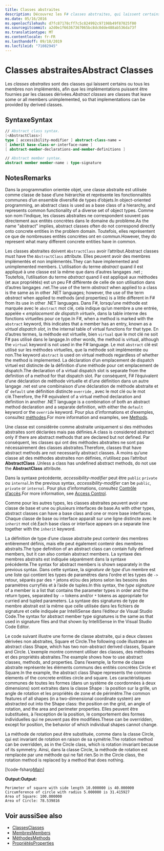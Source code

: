 ```yaml
---
title: Classes abstraites
description: Découvrez les F# classes abstraites, qui laissent certains ou tous les membres non implémentés et représentent les fonctionnalités communes d’un ensemble diversifié de types d’objets.
ms.date: 05/16/2016
ms.openlocfilehash: d7fc87178cff7c5c824992c97198b49f87025f00
ms.sourcegitcommit: a2d0e1f66367367065bc8dc0dde488ab536da73f
ms.translationtype: MT
ms.contentlocale: fr-FR
ms.lasthandoff: 09/18/2019
ms.locfileid: "71082945"
---
```

# <a name="abstract-classes"></a><span data-ttu-id="a8ba0-103">Classes abstraites</span><span class="sxs-lookup"><span data-stu-id="a8ba0-103">Abstract Classes</span></span>

<span data-ttu-id="a8ba0-104">Les *classes abstraites* sont des classes qui laissent certains ou tous les membres non implémentés, afin que les implémentations puissent être fournies par les classes dérivées.</span><span class="sxs-lookup"><span data-stu-id="a8ba0-104">*Abstract classes* are classes that leave some or all members unimplemented, so that implementations can be provided by derived classes.</span></span>

## <a name="syntax"></a><span data-ttu-id="a8ba0-105">Syntaxe</span><span class="sxs-lookup"><span data-stu-id="a8ba0-105">Syntax</span></span>

```fsharp
// Abstract class syntax.
[<AbstractClass>]
type [ accessibility-modifier ] abstract-class-name =
[ inherit base-class-or-interface-name ]
[ abstract-member-declarations-and-member-definitions ]

// Abstract member syntax.
abstract member member-name : type-signature
```

## <a name="remarks"></a><span data-ttu-id="a8ba0-106">Notes</span><span class="sxs-lookup"><span data-stu-id="a8ba0-106">Remarks</span></span>

<span data-ttu-id="a8ba0-107">Dans la programmation orientée objet, une classe abstraite est utilisée comme classe de base d’une hiérarchie et représente les fonctionnalités communes d’un ensemble diversifié de types d’objets.</span><span class="sxs-lookup"><span data-stu-id="a8ba0-107">In object-oriented programming, an abstract class is used as a base class of a hierarchy, and represents common functionality of a diverse set of object types.</span></span> <span data-ttu-id="a8ba0-108">Comme son nom l’indique, les classes abstraites ne correspondent souvent pas directement aux entités concrètes dans le domaine du problème.</span><span class="sxs-lookup"><span data-stu-id="a8ba0-108">As the name "abstract" implies, abstract classes often do not correspond directly onto concrete entities in the problem domain.</span></span> <span data-ttu-id="a8ba0-109">Toutefois, elles représentent ce que de nombreuses entités concrètes ont en commun.</span><span class="sxs-lookup"><span data-stu-id="a8ba0-109">However, they do represent what many different concrete entities have in common.</span></span>

<span data-ttu-id="a8ba0-110">Les classes abstraites doivent `AbstractClass` avoir l’attribut.</span><span class="sxs-lookup"><span data-stu-id="a8ba0-110">Abstract classes must have the `AbstractClass` attribute.</span></span> <span data-ttu-id="a8ba0-111">Elles peuvent avoir des membres implémentés et non implémentés.</span><span class="sxs-lookup"><span data-stu-id="a8ba0-111">They can have implemented and unimplemented members.</span></span> <span data-ttu-id="a8ba0-112">L’utilisation du terme *abstract* quand il est appliqué à une classe est la même que dans d’autres langages .net ; Toutefois, l’utilisation du terme *abstract* quand il est appliqué aux méthodes (et aux propriétés) est un peu F# différente de celle de son utilisation dans d’autres langages .net.</span><span class="sxs-lookup"><span data-stu-id="a8ba0-112">The use of the term *abstract* when applied to a class is the same as in other .NET languages; however, the use of the term *abstract* when applied to methods (and properties) is a little different in F# from its use in other .NET languages.</span></span> <span data-ttu-id="a8ba0-113">Dans F#, lorsqu’une méthode est marquée avec le `abstract` mot clé, cela indique qu’un membre a une entrée, appelée « *emplacement de dispatch virtuel*», dans la table interne des fonctions virtuelles pour ce type.</span><span class="sxs-lookup"><span data-stu-id="a8ba0-113">In F#, when a method is marked with the `abstract` keyword, this indicates that a member has an entry, known as a *virtual dispatch slot*, in the internal table of virtual functions for that type.</span></span> <span data-ttu-id="a8ba0-114">En d’autres termes, la méthode est virtuelle, bien `virtual` que le mot clé ne soit F# pas utilisé dans le langage.</span><span class="sxs-lookup"><span data-stu-id="a8ba0-114">In other words, the method is virtual, although the `virtual` keyword is not used in the F# language.</span></span> <span data-ttu-id="a8ba0-115">Le mot `abstract` clé est utilisé sur les méthodes virtuelles, que la méthode soit implémentée ou non.</span><span class="sxs-lookup"><span data-stu-id="a8ba0-115">The keyword `abstract` is used on virtual methods regardless of whether the method is implemented.</span></span> <span data-ttu-id="a8ba0-116">La déclaration d’un emplacement de dispatch virtuel est distincte de la définition d’une méthode pour cet emplacement de dispatch.</span><span class="sxs-lookup"><span data-stu-id="a8ba0-116">The declaration of a virtual dispatch slot is separate from the definition of a method for that dispatch slot.</span></span> <span data-ttu-id="a8ba0-117">Par conséquent, F# l’équivalent d’une déclaration de méthode virtuelle et d’une définition dans un autre langage .net est une combinaison d’une déclaration de méthode abstraite et d' `default` une définition distincte `override` , avec le mot clé ou le mot clé.</span><span class="sxs-lookup"><span data-stu-id="a8ba0-117">Therefore, the F# equivalent of a virtual method declaration and definition in another .NET language is a combination of both an abstract method declaration and a separate definition, with either the `default` keyword or the `override` keyword.</span></span> <span data-ttu-id="a8ba0-118">Pour plus d’informations et d’exemples, consultez [méthodes](./members/methods.md).</span><span class="sxs-lookup"><span data-stu-id="a8ba0-118">For more information and examples, see [Methods](./members/methods.md).</span></span>

<span data-ttu-id="a8ba0-119">Une classe est considérée comme abstraite uniquement si des méthodes abstraites sont déclarées mais pas définies.</span><span class="sxs-lookup"><span data-stu-id="a8ba0-119">A class is considered abstract only if there are abstract methods that are declared but not defined.</span></span> <span data-ttu-id="a8ba0-120">Par conséquent, les classes qui ont des méthodes abstraites ne sont pas nécessairement des classes abstraites.</span><span class="sxs-lookup"><span data-stu-id="a8ba0-120">Therefore, classes that have abstract methods are not necessarily abstract classes.</span></span> <span data-ttu-id="a8ba0-121">À moins qu’une classe ait des méthodes abstraites non définies, n’utilisez pas l’attribut **AbstractClass** .</span><span class="sxs-lookup"><span data-stu-id="a8ba0-121">Unless a class has undefined abstract methods, do not use the **AbstractClass** attribute.</span></span>

<span data-ttu-id="a8ba0-122">Dans la syntaxe précédente, *accessibility-modifier* peut être `public` `private` ou `internal`.</span><span class="sxs-lookup"><span data-stu-id="a8ba0-122">In the previous syntax, *accessibility-modifier* can be `public`, `private` or `internal`.</span></span> <span data-ttu-id="a8ba0-123">Pour plus d’informations, consultez [Contrôle d’accès](access-control.md).</span><span class="sxs-lookup"><span data-stu-id="a8ba0-123">For more information, see [Access Control](access-control.md).</span></span>

<span data-ttu-id="a8ba0-124">Comme pour les autres types, les classes abstraites peuvent avoir une classe de base et une ou plusieurs interfaces de base.</span><span class="sxs-lookup"><span data-stu-id="a8ba0-124">As with other types, abstract classes can have a base class and one or more base interfaces.</span></span> <span data-ttu-id="a8ba0-125">Chaque classe de base ou interface apparaît sur une ligne distincte avec le `inherit` mot clé.</span><span class="sxs-lookup"><span data-stu-id="a8ba0-125">Each base class or interface appears on a separate line together with the `inherit` keyword.</span></span>

<span data-ttu-id="a8ba0-126">La définition de type d’une classe abstraite peut contenir des membres entièrement définis, mais elle peut également contenir des membres abstraits.</span><span class="sxs-lookup"><span data-stu-id="a8ba0-126">The type definition of an abstract class can contain fully defined members, but it can also contain abstract members.</span></span> <span data-ttu-id="a8ba0-127">La syntaxe des membres abstraits est indiquée séparément dans la syntaxe précédente.</span><span class="sxs-lookup"><span data-stu-id="a8ba0-127">The syntax for abstract members is shown separately in the previous syntax.</span></span> <span data-ttu-id="a8ba0-128">Dans cette syntaxe, la *signature de type* d’un membre est une liste qui contient les types de paramètres dans l’ordre et les types de `->` retour, séparés par des `*` jetons et/ou des jetons selon les besoins des paramètres curryfiés et à l’aide de tuples.</span><span class="sxs-lookup"><span data-stu-id="a8ba0-128">In this syntax, the *type signature* of a member is a list that contains the parameter types in order and the return types, separated by `->` tokens and/or `*` tokens as appropriate for curried and tupled parameters.</span></span> <span data-ttu-id="a8ba0-129">La syntaxe des signatures de type de membre abstrait est la même que celle utilisée dans les fichiers de signature et celle indiquée par IntelliSense dans l’éditeur de Visual Studio Code.</span><span class="sxs-lookup"><span data-stu-id="a8ba0-129">The syntax for abstract member type signatures is the same as that used in signature files and that shown by IntelliSense in the Visual Studio Code Editor.</span></span>

<span data-ttu-id="a8ba0-130">Le code suivant illustre une forme de classe abstraite, qui a deux classes dérivées non abstraites, Square et Circle.</span><span class="sxs-lookup"><span data-stu-id="a8ba0-130">The following code illustrates an abstract class Shape, which has two non-abstract derived classes, Square and Circle.</span></span> <span data-ttu-id="a8ba0-131">L’exemple montre comment utiliser des classes, des méthodes et des propriétés abstraites.</span><span class="sxs-lookup"><span data-stu-id="a8ba0-131">The example shows how to use abstract classes, methods, and properties.</span></span> <span data-ttu-id="a8ba0-132">Dans l’exemple, la forme de classe abstraite représente les éléments communs des entités concrètes Circle et Square.</span><span class="sxs-lookup"><span data-stu-id="a8ba0-132">In the example, the abstract class Shape represents the common elements of the concrete entities circle and square.</span></span> <span data-ttu-id="a8ba0-133">Les caractéristiques communes de toutes les formes (dans un système de coordonnées à deux dimensions) sont extraites dans la classe Shape : la position sur la grille, un angle de rotation et les propriétés de zone et de périmètre.</span><span class="sxs-lookup"><span data-stu-id="a8ba0-133">The common features of all shapes (in a two-dimensional coordinate system) are abstracted out into the Shape class: the position on the grid, an angle of rotation, and the area and perimeter properties.</span></span> <span data-ttu-id="a8ba0-134">Elles peuvent être substituées, à l’exception de la position, le comportement des formes individuelles qui ne peuvent pas être modifiées.</span><span class="sxs-lookup"><span data-stu-id="a8ba0-134">These can be overridden, except for position, the behavior of which individual shapes cannot change.</span></span>

<span data-ttu-id="a8ba0-135">La méthode de rotation peut être substituée, comme dans la classe Circle, qui est invariant de rotation en raison de sa symétrie.</span><span class="sxs-lookup"><span data-stu-id="a8ba0-135">The rotation method can be overridden, as in the Circle class, which is rotation invariant because of its symmetry.</span></span> <span data-ttu-id="a8ba0-136">Ainsi, dans la classe Circle, la méthode de rotation est remplacée par une méthode qui ne fait rien.</span><span class="sxs-lookup"><span data-stu-id="a8ba0-136">So in the Circle class, the rotation method is replaced by a method that does nothing.</span></span>

[!code-fsharp[Main](~/samples/snippets/fsharp/lang-ref-1/snippet2901.fs)]

<span data-ttu-id="a8ba0-137">**Output:**</span><span class="sxs-lookup"><span data-stu-id="a8ba0-137">**Output:**</span></span>

```console
Perimeter of square with side length 10.000000 is 40.000000
Circumference of circle with radius 5.000000 is 31.415927
Area of Square: 100.000000
Area of Circle: 78.539816
```

## <a name="see-also"></a><span data-ttu-id="a8ba0-138">Voir aussi</span><span class="sxs-lookup"><span data-stu-id="a8ba0-138">See also</span></span>

- [<span data-ttu-id="a8ba0-139">Classes</span><span class="sxs-lookup"><span data-stu-id="a8ba0-139">Classes</span></span>](classes.md)
- [<span data-ttu-id="a8ba0-140">Membres</span><span class="sxs-lookup"><span data-stu-id="a8ba0-140">Members</span></span>](./members/index.md)
- [<span data-ttu-id="a8ba0-141">Méthodes</span><span class="sxs-lookup"><span data-stu-id="a8ba0-141">Methods</span></span>](./members/methods.md)
- [<span data-ttu-id="a8ba0-142">Propriétés</span><span class="sxs-lookup"><span data-stu-id="a8ba0-142">Properties</span></span>](./members/Properties.md)
